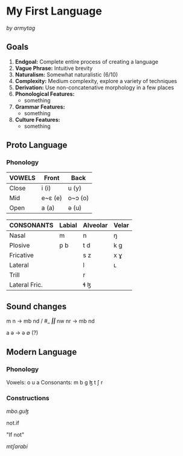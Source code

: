 # My First Language

_by armytag_

## Goals

1. **Endgoal:** Complete entire process of creating a language
2. **Vague Phrase:** Intuitive brevity
3. **Naturalism:** Somewhat naturalistic (6/10)
4. **Complexity:** Medium complexity, explore a variety of techniques
5. **Derivation:** Use non-concatenative morphology in a few places
6. **Phonological Features:** 
    - something
7. **Grammar Features:**
    - something
8. **Culture Features:** 
    - something

## Proto Lanɡuaɡe

### Phonoloɡy

| VOWELS |   Front |    Back |
|--------|---------|---------|
|  Close |   i (i) |   u (y) |
|    Mid | e~ɛ (e) | o~ɔ (o) |
|   Open |   a (a) |   ə (u) |

|    CONSONANTS | Labial | Alveolar | Velar |
|---------------|--------|----------|-------|
|         Nasal |      m |        n |     ŋ |
|       Plosive |   p  b |     t  d |  k  ɡ |
|     Fricative |        |     s  z |  x  ɣ |
|       Lateral |        |        l |     ʟ |
|         Trill |        |        r |       |
| Lateral Fric. |        |     ɬ  ɮ |       |

## Sound chanɡes

m n → mb nd / #_
___||___
nw nr → mb nd

a ə → ə ∅ (?)

## Modern Lanɡuaɡe

### Phonoloɡy

Vowels: o u a
Consonants: m b ɡ ɮ t ʃ r

### Constructions

_mbo.ɡuɮ_

not.if

"If not"

_mtʃarabi_
